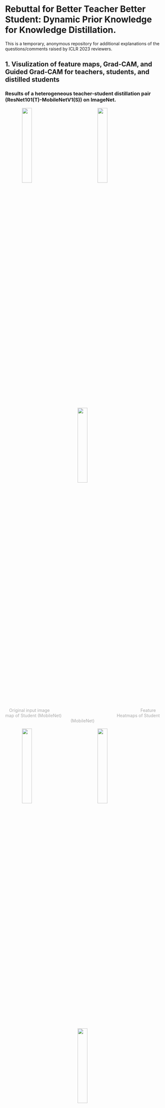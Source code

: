 # Rebuttal for Better Teacher Better Student: Dynamic Prior Knowledge for Knowledge Distillation.
This is a temporary, anonymous repository for additional explanations of the questions/comments raised by ICLR 2023 reviewers.


## 1. Visulization of feature maps, Grad-CAM, and Guided Grad-CAM for teachers, students, and distilled students

### Results of a heterogeneous teacher-student distillation pair (ResNet101(T)-MobileNetV1(S)) on ImageNet.

<center>
	<img src="assets/cat1/cat1.jpeg" width="25%" />
	&emsp;&emsp;&emsp;&emsp;&emsp;&emsp;&emsp;&emsp;
	<img src="assets/cat1/vanilla_student.png" width="25%" />
    &emsp;&emsp;&emsp;&emsp;&emsp;&emsp;&emsp;&emsp;
    <img src="assets/cat1/vanilla_student_cam.png" width="25%" />
	<br/>
	<font color="AAAAAA">Original input image</font>
	&emsp;&emsp;&emsp;&emsp;&emsp;&emsp;&emsp;&emsp;
	&emsp;&emsp;&emsp;&emsp;&emsp;&emsp;&emsp;&emsp;
	&emsp;&emsp;&emsp;&emsp;
    <font color="AAAAAA">Feature map of Student (MobileNet)</font>
    &emsp;&emsp;&emsp;&emsp;&emsp;&emsp;&emsp;&emsp;
	&emsp;&emsp;&emsp;&emsp;
    <font color="AAAAAA">Heatmaps of Student (MobileNet)</font>
</center>
<br/>

<center>
	<img src="assets/cat1/cat1.jpeg" width="25%" />
	&emsp;&emsp;&emsp;&emsp;&emsp;&emsp;&emsp;&emsp;
	<img src="assets/cat1/student_ickd.png" width="25%" />
    &emsp;&emsp;&emsp;&emsp;&emsp;&emsp;&emsp;&emsp;
    <img src="assets/cat1/student_ickd_cam.png" width="25%" />
	<br/>
	<font color="AAAAAA">Original input image</font>
	&emsp;&emsp;&emsp;&emsp;&emsp;&emsp;&emsp;&emsp;
	&emsp;&emsp;&emsp;&emsp;&emsp;
    <font color="AAAAAA">Feature map of ICKD-Distilled Student (MobileNet)</font>
    &emsp;
    <font color="AAAAAA">Heatmaps of ICKD-Distilled Student (MobileNet)</font>
</center>
<br/>

<center>
	<img src="assets/cat1/cat1.jpeg" width="25%" />
	&emsp;&emsp;&emsp;&emsp;&emsp;&emsp;&emsp;&emsp;
	<img src="assets/cat1/student_dpk.png" width="25%" />
    &emsp;&emsp;&emsp;&emsp;&emsp;&emsp;&emsp;&emsp;
    <img src="assets/cat1/student_dpk_cam.png" width="25%" />
	<br/>
	<font color="AAAAAA">Original input image</font>
	&emsp;&emsp;&emsp;&emsp;&emsp;&emsp;&emsp;&emsp;
	&emsp;&emsp;&emsp;&emsp;
    <font color="AAAAAA">Feature map of DPK-Distilled Student (MobileNet)</font>
    &emsp;
    <font color="AAAAAA">Heatmaps of DPK-Distilled Student (MobileNet)</font>
</center>
<br/>

<center>
	<img src="assets/cat1/cat1.jpeg" width="25%" />
	&emsp;&emsp;&emsp;&emsp;&emsp;&emsp;&emsp;&emsp;
	<img src="assets/cat1/vanilla_teacher.png" width="25%" />
    &emsp;&emsp;&emsp;&emsp;&emsp;&emsp;&emsp;&emsp;
    <img src="assets/cat1/vanilla_teacher_cam.png" width="25%" />
	<br/>
	<font color="AAAAAA">Original input image</font>
	&emsp;&emsp;&emsp;&emsp;&emsp;&emsp;&emsp;&emsp;
	&emsp;&emsp;&emsp;&emsp;&emsp;&emsp;&emsp;&emsp;
	&emsp;&emsp;&emsp;&emsp;
    <font color="AAAAAA">Feature map of Teacher (ResNet101)</font>
    &emsp;&emsp;&emsp;&emsp;&emsp;&emsp;&emsp;&emsp;
	&emsp;&emsp;&emsp;&emsp;
    <font color="AAAAAA">Heatmaps of Teacher (ResNet101)</font>
</center>
<br/>

<!--######################################################################################################################################################-->

<center>
	<img src="assets/cat2/cat2.jpeg" width="25%" />
	&emsp;&emsp;&emsp;&emsp;&emsp;&emsp;&emsp;&emsp;
	<img src="assets/cat2/vanilla_student.png" width="25%" />
    &emsp;&emsp;&emsp;&emsp;&emsp;&emsp;&emsp;&emsp;
    <img src="assets/cat2/vanilla_student_cam.png" width="25%" />
	<br/>
	<font color="AAAAAA">Original input image</font>
	&emsp;&emsp;&emsp;&emsp;&emsp;&emsp;&emsp;&emsp;
	&emsp;&emsp;&emsp;&emsp;
    <font color="AAAAAA">Feature map of Student (MobileNet)</font>
    &emsp;
    <font color="AAAAAA">Heatmaps of Student (MobileNet)</font>
</center>
<br/>

<center>
	<img src="assets/cat2/cat2.jpeg" width="25%" />
	&emsp;&emsp;&emsp;&emsp;&emsp;&emsp;&emsp;&emsp;
	<img src="assets/cat2/student_ickd.png" width="25%" />
    &emsp;&emsp;&emsp;&emsp;&emsp;&emsp;&emsp;&emsp;
    <img src="assets/cat2/student_ickd_cam.png" width="25%" />
	<br/>
	<font color="AAAAAA">Original input image</font>
	&emsp;&emsp;&emsp;&emsp;&emsp;&emsp;&emsp;&emsp;
	&emsp;&emsp;&emsp;&emsp;
    <font color="AAAAAA">Feature map of ICKD-Distilled Student (MobileNet)</font>
    &emsp;
    <font color="AAAAAA">Heatmaps of ICKD-Distilled Student (MobileNet)</font>
</center>
<br/>

<center>
	<img src="assets/cat2/cat2.jpeg" width="25%" />
	&emsp;&emsp;&emsp;&emsp;&emsp;&emsp;&emsp;&emsp;
	<img src="assets/cat2/student_dpk.png" width="25%" />
    &emsp;&emsp;&emsp;&emsp;&emsp;&emsp;&emsp;&emsp;
    <img src="assets/cat2/student_dpk_cam.png" width="25%" />
	<br/>
	<font color="AAAAAA">Original input image</font>
	&emsp;&emsp;&emsp;&emsp;&emsp;&emsp;&emsp;&emsp;
	&emsp;&emsp;&emsp;&emsp;
    <font color="AAAAAA">Feature map of DPK-Distilled Student (MobileNet)</font>
    &emsp;
    <font color="AAAAAA">Heatmaps of DPK-Distilled Student (MobileNet)</font>
</center>
<br/>

<center>
	<img src="assets/cat2/cat2.jpeg" width="25%" />
	&emsp;&emsp;&emsp;&emsp;&emsp;&emsp;&emsp;&emsp;
	<img src="assets/cat2/vanilla_teacher.png" width="25%" />
    &emsp;&emsp;&emsp;&emsp;&emsp;&emsp;&emsp;&emsp;
    <img src="assets/cat2/vanilla_teacher_cam.png" width="25%" />
	<br/>
	<font color="AAAAAA">Original input image</font>
	&emsp;&emsp;&emsp;&emsp;&emsp;&emsp;&emsp;&emsp;
	&emsp;&emsp;&emsp;&emsp;
    <font color="AAAAAA">Feature map of Teacher (ResNet101)</font>
    &emsp;
    <font color="AAAAAA">Heatmaps of Teacher (ResNet101)</font>
</center>
<br/>


<!--######################################################################################################################################################-->

### Results of a homogeneous teacher-student distillation pair (ResNet101(T)-ResNet50(S)) on ImageNet.

<center>
	<img src="assets/dog1/dog2.jpeg" width="25%" />
	&emsp;&emsp;&emsp;&emsp;&emsp;&emsp;&emsp;&emsp;
	<img src="assets/dog1/vanilla_student.png" width="25%" />
    &emsp;&emsp;&emsp;&emsp;&emsp;&emsp;&emsp;&emsp;
    <img src="assets/dog1/vanilla_student_cam.png" width="25%" />
	<br/>
	<font color="AAAAAA">Original input image</font>
	&emsp;&emsp;&emsp;&emsp;&emsp;&emsp;&emsp;&emsp;
	&emsp;&emsp;&emsp;&emsp;
    <font color="AAAAAA">Feature map of Student (MobileNet)</font>
    &emsp;
    <font color="AAAAAA">Heatmaps of Student (MobileNet)</font>
</center>
<br/>

<center>
	<img src="assets/dog1/dog2.jpeg" width="25%" />
	&emsp;&emsp;&emsp;&emsp;&emsp;&emsp;&emsp;&emsp;
	<img src="assets/dog1/student_ickd.png" width="25%" />
    &emsp;&emsp;&emsp;&emsp;&emsp;&emsp;&emsp;&emsp;
    <img src="assets/dog1/student_ickd_cam.png" width="25%" />
	<br/>
	<font color="AAAAAA">Original input image</font>
	&emsp;&emsp;&emsp;&emsp;&emsp;&emsp;&emsp;&emsp;
	&emsp;&emsp;&emsp;
    <font color="AAAAAA">Feature map of ICKD-Distilled Student (MobileNet)</font>
    &emsp;&emsp;&emsp;
    <font color="AAAAAA">Heatmaps of ICKD-Distilled Student (MobileNet)</font>
</center>
<br/>

<center>
	<img src="assets/dog1/dog2.jpeg" width="25%" />
	&emsp;&emsp;&emsp;&emsp;&emsp;&emsp;&emsp;&emsp;
	<img src="assets/dog1/student_dpk.png" width="25%" />
    &emsp;&emsp;&emsp;&emsp;&emsp;&emsp;&emsp;&emsp;
    <img src="assets/dog1/student_dpk_cam.png" width="25%" />
	<br/>
	<font color="AAAAAA">Original input image</font>
	&emsp;&emsp;&emsp;&emsp;&emsp;&emsp;&emsp;&emsp;
	&emsp;&emsp;&emsp;
    <font color="AAAAAA">Feature map of DPK-Distilled Student (MobileNet)</font>
    &emsp;&emsp;&emsp;
    <font color="AAAAAA">Heatmaps of DPK-Distilled Student (MobileNet)</font>
</center>
<br/>

<center>
	<img src="assets/dog1/dog2.jpeg" width="25%" />
	&emsp;&emsp;&emsp;&emsp;&emsp;&emsp;&emsp;&emsp;
	<img src="assets/dog1/vanilla_teacher.png" width="25%" />
    &emsp;&emsp;&emsp;&emsp;&emsp;&emsp;&emsp;&emsp;
    <img src="assets/dog1/vanilla_teacher_cam.png" width="25%" />
	<br/>
	<font color="AAAAAA">Original input image</font>
	&emsp;&emsp;&emsp;&emsp;&emsp;&emsp;&emsp;&emsp;
	&emsp;&emsp;&emsp;
    <font color="AAAAAA">Feature map of Teacher (ResNet101)</font>
    &emsp;
    <font color="AAAAAA">Heatmaps of Teacher (ResNet101)</font>
</center>
<br/>

<!--######################################################################################################################################################-->

<center>
	<img src="assets/dog2/dog3.jpeg" width="25%" />
	&emsp;&emsp;&emsp;&emsp;&emsp;&emsp;&emsp;&emsp;
	<img src="assets/dog2/vanilla_student.png" width="25%" />
    &emsp;&emsp;&emsp;&emsp;&emsp;&emsp;&emsp;&emsp;
    <img src="assets/dog2/vanilla_student_cam.png" width="25%" />
	<br/>
	<font color="AAAAAA">Original input image</font>
	&emsp;&emsp;&emsp;&emsp;&emsp;&emsp;&emsp;&emsp;
	&emsp;&emsp;&emsp;
    <font color="AAAAAA">Feature map of Student (MobileNet)</font>
    &emsp;
    <font color="AAAAAA">Heatmaps of Student (MobileNet)</font>
</center>
<br/>

<center>
	<img src="assets/dog2/dog3.jpeg" width="25%" />
	&emsp;&emsp;&emsp;&emsp;&emsp;&emsp;&emsp;&emsp;
	<img src="assets/dog2/student_ickd.png" width="25%" />
    &emsp;&emsp;&emsp;&emsp;&emsp;&emsp;&emsp;&emsp;
    <img src="assets/dog2/student_ickd_cam.png" width="25%" />
	<br/>
	<font color="AAAAAA">Original input image</font>
	&emsp;&emsp;&emsp;&emsp;&emsp;&emsp;&emsp;&emsp;
	&emsp;&emsp;&emsp;&emsp;&emsp;&emsp;&emsp;&emsp;
	&emsp;
    <font color="AAAAAA">Feature map of ICKD-Distilled Student (ResNet50)</font>
    &emsp;&emsp;&emsp;
    <font color="AAAAAA">Heatmaps of ICKD-Distilled Student (ResNet50)</font>
</center>
<br/>

<center>
	<img src="assets/dog2/dog3.jpeg" width="25%" />
	&emsp;&emsp;&emsp;&emsp;&emsp;&emsp;&emsp;&emsp;
	<img src="assets/dog2/student_dpk.png" width="25%" />
    &emsp;&emsp;&emsp;&emsp;&emsp;&emsp;&emsp;&emsp;
    <img src="assets/dog2/student_dpk_cam.png" width="25%" />
	<br/>
	<font color="AAAAAA">Original input image</font>
	&emsp;&emsp;&emsp;&emsp;&emsp;&emsp;&emsp;&emsp;
	&emsp;&emsp;&emsp;&emsp;&emsp;&emsp;&emsp;&emsp;
	&emsp;
    <font color="AAAAAA">Feature map of DPK-Distilled Student (ResNet50)</font>
    &emsp;&emsp;&emsp;
    <font color="AAAAAA">Heatmaps of DPK-Distilled Student (ResNet50)</font>
</center>
<br/>

<center>
	<img src="assets/dog2/dog3.jpeg" width="25%" />
	&emsp;&emsp;&emsp;&emsp;&emsp;&emsp;&emsp;&emsp;
	<img src="assets/dog2/vanilla_teacher.png" width="25%" />
    &emsp;&emsp;&emsp;&emsp;&emsp;&emsp;&emsp;&emsp;
    <img src="assets/dog2/vanilla_teacher_cam.png" width="25%" />
	<br/>
	<font color="AAAAAA">Original input image</font>
	&emsp;&emsp;&emsp;&emsp;&emsp;&emsp;&emsp;&emsp;
	&emsp;&emsp;&emsp;&emsp;&emsp;&emsp;&emsp;&emsp;
	&emsp;&emsp;&emsp;&emsp;
    <font color="AAAAAA">Feature map of Teacher (ResNet101)</font>
    &emsp;&emsp;&emsp;&emsp;&emsp;&emsp;&emsp;&emsp;
	&emsp;&emsp;&emsp;&emsp;
    <font color="AAAAAA">Heatmaps of Teacher (ResNet101)</font>
</center>
<br/>


<!--######################################################################################################################################################-->

### ResNet152-FPN is used as the teacher and ResNet50-FPN is used as the student. We demonstrate some additional visualisations and figures for object detection distillation on MS-COCO.

<center>
	<img src="assets/mountain/mountain.jpeg" width="25%" />
	&emsp;&emsp;&emsp;&emsp;&emsp;&emsp;&emsp;&emsp;
	<img src="assets/mountain/vanilla_student.png" width="25%" />
    &emsp;&emsp;&emsp;&emsp;&emsp;&emsp;&emsp;&emsp;
    <img src="assets/mountain/vanilla_student_cam.png" width="25%" />
	<br/>
	<font color="AAAAAA">Original input image</font>
	&emsp;&emsp;&emsp;&emsp;&emsp;&emsp;&emsp;&emsp;
	&emsp;&emsp;&emsp;&emsp;&emsp;&emsp;&emsp;&emsp;
	&emsp;&emsp;&emsp;&emsp;
    <font color="AAAAAA">Feature map of Student (ResNet50-FPN)</font>
    &emsp;&emsp;&emsp;&emsp;&emsp;&emsp;&emsp;&emsp;
	&emsp;
    <font color="AAAAAA">Heatmaps of Student (ResNet50-FPN)</font>
</center>
<br/>

<center>
	<img src="assets/mountain/mountain.jpeg" width="25%" />
	&emsp;&emsp;&emsp;&emsp;&emsp;&emsp;&emsp;&emsp;
	<img src="assets/mountain/student_fgd.png" width="25%" />
    &emsp;&emsp;&emsp;&emsp;&emsp;&emsp;&emsp;&emsp;
    <img src="assets/mountain/student_fgd_cam.png" width="25%" />
	<br/>
	<font color="AAAAAA">Original input image</font>
	&emsp;&emsp;&emsp;&emsp;&emsp;&emsp;&emsp;&emsp;
	&emsp;&emsp;&emsp;&emsp;&emsp;&emsp;&emsp;&emsp;
    <font color="AAAAAA">Feature Map of FGD-Distilled Student (ResNet50-FPN)</font>
    &emsp;&emsp;&emsp;
    <font color="AAAAAA">Heatmaps of FGD-Distilled Student (ResNet50-PFN)</font>
</center>
<br/>

<center>
	<img src="assets/mountain/mountain.jpeg" width="25%" />
	&emsp;&emsp;&emsp;&emsp;&emsp;&emsp;&emsp;&emsp;
	<img src="assets/mountain/student_dpk.png" width="25%" />
    &emsp;&emsp;&emsp;&emsp;&emsp;&emsp;&emsp;&emsp;
    <img src="assets/mountain/student_dpk_cam.png" width="25%" />
	<br/>
	<font color="AAAAAA">Original input image</font>
	&emsp;&emsp;&emsp;&emsp;&emsp;&emsp;&emsp;&emsp;
	&emsp;&emsp;&emsp;&emsp;&emsp;&emsp;&emsp;&emsp;
    <font color="AAAAAA">Feature Map of DPK-Distilled Student (ResNet50-FPN)</font>
    &emsp;&emsp;&emsp;
    <font color="AAAAAA">Heatmaps of DPK-Distilled Student (ResNet50-FPN)</font>
</center>
<br/>

<center>
	<img src="assets/mountain/mountain.jpeg" width="25%" />
	&emsp;&emsp;&emsp;&emsp;&emsp;&emsp;&emsp;&emsp;
	<img src="assets/mountain/vanilla_teacher.png" width="25%" />
    &emsp;&emsp;&emsp;&emsp;&emsp;&emsp;&emsp;&emsp;
    <img src="assets/mountain/vanilla_teacher_cam.png" width="25%" />
	<br/>
	<font color="AAAAAA">Original input image</font>
	&emsp;&emsp;&emsp;&emsp;&emsp;&emsp;&emsp;&emsp;
	&emsp;&emsp;&emsp;&emsp;&emsp;&emsp;&emsp;&emsp;
    <font color="AAAAAA">Feature Map of Teacher (ResNet152-FPN)</font>
    &emsp;&emsp;&emsp;&emsp;&emsp;&emsp;&emsp;&emsp;
	&emsp;&emsp;&emsp;&emsp;
    <font color="AAAAAA">Heatmaps of Teacher (ResNet152-FPN)</font>
</center>
<br/>


<!--######################################################################################################################################################-->

<center>
	<img src="assets/caffee/caffee1.jpeg" width="25%" />
	&emsp;&emsp;&emsp;&emsp;&emsp;&emsp;&emsp;&emsp;
	<img src="assets/caffee/vanilla_student.png" width="25%" />
    &emsp;&emsp;&emsp;&emsp;&emsp;&emsp;&emsp;&emsp;
    <img src="assets/caffee/vanilla_student_cam.png" width="25%" />
	<br/>
	<font color="AAAAAA">Original input image</font>
	&emsp;&emsp;&emsp;&emsp;&emsp;&emsp;&emsp;&emsp;
	&emsp;&emsp;&emsp;&emsp;&emsp;&emsp;&emsp;&emsp;
	&emsp;&emsp;&emsp;&emsp;
    <font color="AAAAAA">Feature map of Student (ResNet50-FPN)</font>
    &emsp;&emsp;&emsp;&emsp;&emsp;&emsp;&emsp;&emsp;
	&emsp;
    <font color="AAAAAA">Heatmaps of Student (ResNet50-FPN)</font>
</center>
<br/>

<center>
	<img src="assets/caffee/caffee1.jpeg" width="25%" />
	&emsp;&emsp;&emsp;&emsp;&emsp;&emsp;&emsp;&emsp;
	<img src="assets/caffee/student_fgd.png" width="25%" />
    &emsp;&emsp;&emsp;&emsp;&emsp;&emsp;&emsp;&emsp;
    <img src="assets/caffee/student_fgd_cam.png" width="25%" />
	<br/>
	<font color="AAAAAA">Original input image</font>
	&emsp;&emsp;&emsp;&emsp;&emsp;&emsp;&emsp;&emsp;
	&emsp;&emsp;&emsp;&emsp;&emsp;&emsp;&emsp;&emsp;
    <font color="AAAAAA">Feature Map of FGD-Distilled Student (ResNet50-FPN)</font>
    &emsp;&emsp;&emsp;
    <font color="AAAAAA">Heatmaps of FGD-Distilled Student (ResNet50-PFN)</font>
</center>
<br/>

<center>
	<img src="assets/caffee/caffee1.jpeg" width="25%" />
	&emsp;&emsp;&emsp;&emsp;&emsp;&emsp;&emsp;&emsp;
	<img src="assets/caffee/student_dpk.png" width="25%" />
    &emsp;&emsp;&emsp;&emsp;&emsp;&emsp;&emsp;&emsp;
    <img src="assets/caffee/student_dpk_cam.png" width="25%" />
	<br/>
	<font color="AAAAAA">Original input image</font>
	&emsp;&emsp;&emsp;&emsp;&emsp;&emsp;&emsp;&emsp;
	&emsp;&emsp;&emsp;&emsp;&emsp;&emsp;&emsp;&emsp;
    <font color="AAAAAA">Feature Map of DPK-Distilled Student (ResNet50-FPN)</font>
    &emsp;&emsp;&emsp;
    <font color="AAAAAA">Heatmaps of DPK-Distilled Student (ResNet50-FPN)</font>
</center>
<br/>

<center>
	<img src="assets/caffee/caffee1.jpeg" width="25%" />
	&emsp;&emsp;&emsp;&emsp;&emsp;&emsp;&emsp;&emsp;
	<img src="assets/caffee/vanilla_teacher.png" width="25%" />
    &emsp;&emsp;&emsp;&emsp;&emsp;&emsp;&emsp;&emsp;
    <img src="assets/caffee/vanilla_teacher_cam.png" width="25%" />
	<br/>
	<font color="AAAAAA">Original input image</font>
	&emsp;&emsp;&emsp;&emsp;&emsp;&emsp;&emsp;&emsp;
	&emsp;&emsp;&emsp;&emsp;&emsp;&emsp;&emsp;&emsp;
    <font color="AAAAAA">Feature Map of Teacher (ResNet152-FPN)</font>
    &emsp;&emsp;&emsp;&emsp;&emsp;&emsp;&emsp;&emsp;
	&emsp;&emsp;&emsp;&emsp;
    <font color="AAAAAA">Heatmaps of Teacher (ResNet152-FPN)</font>
</center>
<br/>


<!-- <img src="assets/cat1/cat1.jpeg" alt="original image" width="20%" style="display: block; margin-left: auto; margin-right: auto;">

<img src="assets/cat1/vanilla_student.png" alt="original image" width="20%" style="display: block; margin-left: auto; margin-right: auto;">

<img src="assets/cat1/vanilla_student_cam.png" alt="original image" width="20%" style="display: block; margin-left: auto; margin-right: auto;">

<img src="assets/cat1/student_ickd.png" alt="student distilled by ICKD" width="20%" style="display: block; margin-left: auto; margin-right: auto;">

<img src="assets/cat1/student_ickd_cam.png" alt="student distilled by ICKD" width="20%" style="display: block; margin-left: auto; margin-right: auto;">

<img src="assets/cat1/student_dpk.png" alt="student distilled by ICKD" width="20%" style="display: block; margin-left: auto; margin-right: auto;">

<img src="assets/cat1/student_dpk_cam.png" alt="student distilled by ICKD" width="20%" style="display: block; margin-left: auto; margin-right: auto;">

<img src="assets/cat1/vanilla_teacher.png" alt="original image" width="20%" style="display: block; margin-left: auto; margin-right: auto;">

<img src="assets/cat1/vanilla_teacher_cam.png" alt="original image" width="20%" style="display: block; margin-left: auto; margin-right: auto;">
 -->


## 2.Dynamic masking ratios of different stages in the training phase. 
We visualize the dynamic mask ratios at different stages on ImageNet. The mask ratios are adjusted in batch-level, and are averaged in epoch-level for better presentation.


<center>
	<img src="assets/50_18_stage_2.png" alt="dynamic mask ratios" width="25%" />
	&emsp;
	<img src="assets/50_18_stage_3.png" alt="dynamic mask ratios" width="25%" />
    &emsp;
    <img src="assets/50_18_stage_4.png" alt="dynamic mask ratios" width="25%" />
	<br/>
	<font color="AAAAAA">Stage 2</font>
	&emsp;&emsp;&emsp;&emsp;&emsp;&emsp;&emsp;&emsp;&emsp;&emsp;&emsp;&emsp;&emsp;
    &emsp;&emsp;&emsp;
    <font color="AAAAAA">Stage 3</font>
    &emsp;&emsp;&emsp;&emsp;&emsp;&emsp;&emsp;&emsp;&emsp;&emsp;&emsp;&emsp;&emsp;
    &emsp;&emsp;&emsp;
    <font color="AAAAAA">Stage 4</font>
</center>
<br/>

<center>
	<img src="assets/152_18_stage_2.png" alt="dynamic mask ratios" width="25%" />
	&emsp;
	<img src="assets/152_18_stage_3.png" alt="dynamic mask ratios" width="25%" />
    &emsp;
    <img src="assets/152_18_stage_4.png" alt="dynamic mask ratios" width="25%" />
	<br/>
	<font color="AAAAAA">Stage 2</font>
	&emsp;&emsp;&emsp;&emsp;&emsp;&emsp;&emsp;&emsp;&emsp;&emsp;&emsp;&emsp;&emsp;
    &emsp;&emsp;&emsp;
    <font color="AAAAAA">Stage 3</font>
    &emsp;&emsp;&emsp;&emsp;&emsp;&emsp;&emsp;&emsp;&emsp;&emsp;&emsp;&emsp;&emsp;
    &emsp;&emsp;&emsp;
    <font color="AAAAAA">Stage 4</font>
</center>
<br/>


<!-- <img src="assets/50_18_stage_2.png" alt="dynamic mask ratios" width="60%" style="display: block; margin-left: auto; margin-right: auto;">
<img src="assets/50_18_stage_3.png" alt="dynamic mask ratios" width="60%" style="display: block; margin-left: auto; margin-right: auto;">
<img src="assets/50_18_stage_4.png" alt="dynamic mask ratios" width="60%" style="display: block; margin-left: auto; margin-right: auto;">


<img src="assets/152_18_stage_2.png" alt="dynamic mask ratios" width="60%" style="display: block; margin-left: auto; margin-right: auto;">
<img src="assets/152_18_stage_3.png" alt="dynamic mask ratios" width="60%" style="display: block; margin-left: auto; margin-right: auto;">
<img src="assets/152_18_stage_4.png" alt="dynamic mask ratios" width="60%" style="display: block; margin-left: auto; margin-right: auto;">
 -->

##  Capacity-Performance Gap Issue
![alt text](assets/new_intro.png "Larger models can be better Teachers")
Although, we have witnessed performance gains of DPK on the existing knowledge distillation framework, further analysis of the claim that larger models do often make better teachers is desired. To this end, we train a plain CNN with batch normalization, skip connection and ReLU activation as the student. It is distilled by large teachers of 4, 6, 8, and 10 layers on both CIFAR10 and CIFAR100. As expected, by increasing the student number of layers, the student performance gain is initially increased and then decreased due to the capacity mismatch by conventional KD, as illustrated in the above Figure. On the other hand, with DPK, the student performance gain is positively correlated to the student size. This suggests that our model does make a bigger model a better teacher.



## About Centered Kernel Alignment
Centered Kernel Alignment (CKA) is a representation similarity metric that is widely used for understanding the representations learned by neural networks. Specifically, CKA takes two feature maps / representations ***X*** and ***Y*** as input and computes their normalized similarity (in terms of the Hilbert-Schmidt Independence Criterion (HSIC)) as
<img src="assets/cka.png" alt="CKA original version" width="60%" style="display: block; margin-left: auto; margin-right: auto;">

Where ***K*** and ***L*** are similarity matrices of ***X*** and ***Y*** respectively.

However, naive computation of linear CKA requires maintaining the activations across the entire dataset in memory, which is challenging for wide and deep networks. To reduce memory consumption, a minibatch version of CKA was proposed to compute linear CKA by averaging HSIC scores over <span style="color:blue">$k$</span> minibatches:

<!-- However, the above formula is not scalable against deep architectures and large datasets. Therefore, a minibatch version can be constructed that uses an unbiased estimator of the HSIC as -->

<!-- ![alt text](assets/cka_mb.png "CKA minibatch version") -->
<!-- ![alt text](assets/cka_hsic.png "CKA HSIC calculation") -->
![alt text](assets/cka_hsic_v2.png "CKA minibatch version")



`More details can be found in the 2021 ICLR paper` published by [Nguyen T., Raghu M, Kornblith S](https://arxiv.org/abs/2010.15327).

## Getting Started

<!-- ### Installation
```
pip install torch_cka
``` -->

### Code for Generating Figure 1 in the Main Text
```python
import torch
from torch_cka import CKA

def plot_results(hsic_matrix,
                    model_1_name: str=None,
                    model_2_name: str=None,
                    save_path: str = None,
                    title: str = None):
    fig, ax = plt.subplots(nrows=1,ncols=1)
    hsic_matrix = np.sort(hsic_matrix) # sort
    im = ax.imshow(hsic_matrix.reshape(int(np.sqrt(hsic_matrix.shape[0])),int(np.sqrt(hsic_matrix.shape[0]))), origin='lower', cmap='Spectral_r')        
    ax.set_xlabel(f"Sample Index", fontsize=15)
    ax.set_ylabel(f"Sample Index", fontsize=15)     
    if title is not None:
        ax.set_title(f"{title}", fontsize=15)
    else:
        ax.set_title(f"CKA scores of {model_1_name} vs. {model_2_name}", fontsize=15)
    add_colorbar(im)
    plt.tight_layout()
    if save_path is not None:
        plt.savefig(save_path, bbox_inches='tight', pad_inches=0, dpi=500)
    plt.show()   

def cka_plot(teacher, student, data_loader,**kwargs):
    cka = CKA(student, teacher,
            model1_name="ResNet18", model2_name="ResNet50",
            # model1_layers=layer_names_resnet18, # List of layers to extract features from
            # model2_layers=layer_names_resnet34, # extracts all layer features by default            
            device='cuda')
    cka.compare_minibatches(data_loader)
    results = cka.export()
    print("Results have returned !!! ")
    with open('./test.pkl', 'wb') as handle:
        pickle.dump(results, handle, protocol=pickle.HIGHEST_PROTOCOL)
    plot_results(results['CKA'], "ResNet18 (ICKD)", "ResNet50", save_path="test.png"  
```

![alt text](assets/resnet_compare_34_18_fc.png "Each pane of the heatmap represents the CKA similarity scores of all sample pairs within a minibatch between the two neural networks (e.g., ResNet18 vs. ResNet34). And the x and y axes indexing the minibatches. A total of 400 mini-batches of data are displayed.")

![alt text](assets/resnet_compare_152_18_fc.png "Each pane of the heatmap represents the CKA similarity scores of all sample pairs within a minibatch between the two neural networks (e.g., ResNet18 vs. ResNet34). And the x and y axes indexing the minibatches. A total of 400 mini-batches of data are displayed.")

## Other Heatmaps 

`torch_cka` can be used with any pytorch model (subclass of `nn.Module`) and can be used with pretrained models available from popular sources like torchHub, timm, huggingface etc. Some examples of where this package can come in handy are illustrated below.

### Usage
```python
from torch_cka import CKA
model1 = resnet18(pretrained=True)  # Or any neural network of your choice
model2 = resnet34(pretrained=True)

dataloader = DataLoader(your_dataset, 
                        batch_size=batch_size, # according to your device memory
                        shuffle=False)  # Don't forget to seed your dataloader

cka = CKA(model1, model2,
          model1_name="ResNet18",   # good idea to provide names to avoid confusion
          model2_name="ResNet34",   
          model1_layers=layer_names_resnet18, # List of layers to extract features from
          model2_layers=layer_names_resnet34, # extracts all layer features by default
          device='cuda')

cka.compare(dataloader) # secondary dataloader is optional

results = cka.export()  # returns a dict that contains model names, layer names
                        # and the CKA matrix
cka.plot_results(save_path="diagonal_compare_test.png")
```


### Comparing the effect of Depth
A simple experiment is to analyse the features learned by two architectures of the same family - ResNets but of different depths. Taking two ResNets - ResNet18 and ResNet34 - pre-trained on the Imagenet dataset, we can analyse how they produce their features on, say CIFAR10 for simplicity. This comparison is shown as a heatmap below. 

![alt text](assets/resnet_compare.png "Comparing ResNet18 and ResNet34")

We see high degree of similarity between the two models in lower layers as they both learn similar representations from the data. However at higher layers, the similarity reduces as the deeper model (ResNet34) learn higher order features which the is elusive to the shallower model (ResNet18). Yet, they do indeed have certain similarity in their last fc layer which acts as the feature classifier.

### Comparing Two Similar Architectures
Another way of using CKA is in ablation studies. We can go further than those ablation studies that only focus on resultant performance and employ CKA to study the internal representations. Case in point - ResNet50 and WideResNet50 (k=2). WideResNet50 has the same architecture as ResNet50 except having wider residual bottleneck layers (by a factor of 2 in this case).

![alt text](assets/resnet-wideresnet_compare.png "Comparing ResNet50 and WideResNet50")

We clearly notice that the learned features are indeed different after the first few layers. The width has a more pronounced effect in deeper layers as compared to the earlier layers as both networks seem to learn similar features in the initial layers. 

As a bonus, here is a comparison between ViT and the latest SOTA model [Swin Transformer](https://arxiv.org/abs/2103.14030) pretrained on ImageNet22k.

![alt text](assets/Swin-ViT-comparison.png "Comparing Swin Transformer and ViT")


### Comparing quite different architectures
CNNs have been analysed a lot over the past decade since AlexNet. We somewhat know what sort of features they learn across their layers (through visualizations) and we have put them to good use. One interesting approach is to compare these understandable features with newer models that don't permit easy visualizations (like recent vision transformer architectures) and study them. This has indeed been a hot research topic (see [Raghu et.al 2021](https://arxiv.org/abs/2108.08810)).

![alt text](assets/Vit_ResNet34_comparison.png "Comparing ResNet34 and ViT-Base")

### Comparing Datasets 
Yet another application is to compare two datasets - preferably two versions of the data. This is especially useful in production where data drift is a known issue. If you have an updated version of a dataset, you can study how your model will perform on it by comparing the representations of the datasets. This can be more telling about actual performance than simply comparing the datasets directly. 

This can also be quite useful in studying the performance of a model on downstream tasks and fine-tuning. For instance, if the CKA score is high for some features on different datasets, then those can be frozen during fine-tuning. As an example, the following figure compares the features of a pretrained Resnet50 on the Imagenet test data and the VOC dataset. Clearly, the pretrained features have little correlation with the VOC dataset. Therefore, we have to resort to fine-tuning to get at least satisfactory results.

![alt text](assets/VOC-comparison.png "Comparing Imagenet and VOC datasets")
